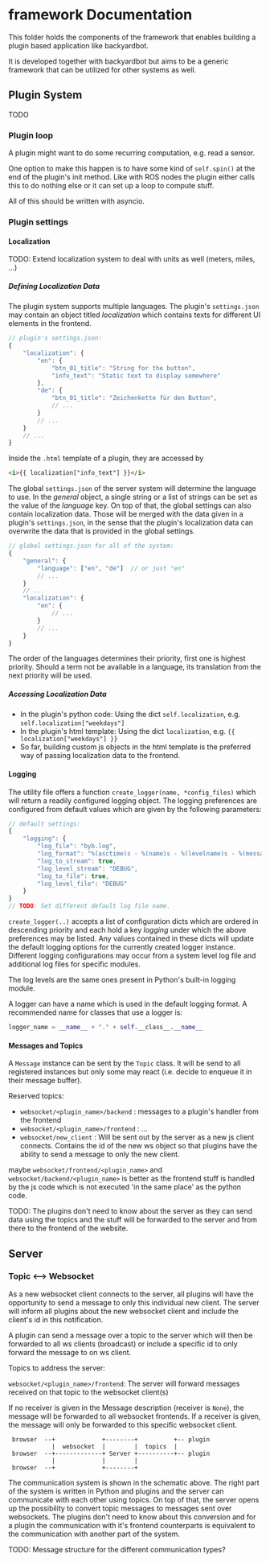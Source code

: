 # framework Documentation

This folder holds the components of the framework that enables building a plugin based application like backyardbot.

It is developed together with backyardbot but aims to be a generic framework that can be utilized for other systems as well.


## Plugin System

TODO



### Plugin loop

A plugin might want to do some recurring computation, e.g. read a sensor.

One option to make this happen is to have some kind of `self.spin()` at the end of the plugin's init method. Like with ROS nodes the plugin either calls this to do nothing else or it can set up a loop to compute stuff.

All of this should be written with asyncio.


### Plugin settings


#### Localization

TODO: Extend localization system to deal with units as well (meters, miles, ...)

##### Defining Localization Data

The plugin system supports multiple languages. The plugin's `settings.json` may contain an object titled *localization* which contains texts for different UI elements in the frontend.

```js
// plugin's settings.json:
{
    "localization": {
        "en": {
            "btn_01_title": "String for the button",
            "info_text": "Static text to display somewhere"
        },
        "de": {
            "btn_01_title": "Zeichenkette für den Button",
            // ...
        }
        // ...
    }
    // ...
}
```

Inside the `.html` template of a plugin, they are accessed by

```html
<i>{{ localization["info_text"] }}</i>
```

The global `settings.json` of the server system will determine the language to use. In the *general* object, a single string or a list of strings can be set as the value of the *language* key.
On top of that, the global settings can also contain localization data. Those will be merged with the data given in a plugin's `settings.json`, in the sense that the plugin's localization data can overwrite the data that is provided in the global settings.

```js
// global settings.json for all of the system:
{
    "general": {
        "language": ["en", "de"]  // or just "en"
        // ...
    }
    // ...
    "localization": {
        "en": {
            // ...
        }
        // ...
    }
}
```

The order of the languages determines their priority, first one is highest priority. Should a term not be available in a language, its translation from the next priority will be used.

##### Accessing Localization Data

- In the plugin's python code: Using the dict `self.localization`, e.g. `self.localization["weekdays"]`
- In the plugin's html template: Using the dict `localization`, e.g. `{{ localization["weekdays"] }}`
- So far, building custom js objects in the html template is the preferred way of passing localization data to the frontend.

#### Logging

The utility file offers a function `create_logger(name, *config_files)` which will return a readily configured logging object. The logging preferences are configured from default values which are given by the following parameters:

```js
// default settings:
{
    "logging": {
        "log_file": "byb.log",
        "log_format": "%(asctime)s - %(name)s - %(levelname)s - %(message)s",
        "log_to_stream": true,
        "log_level_stream": "DEBUG",
        "log_to_file": true,
        "log_level_file": "DEBUG"
    }
}
// TODO: Set different default log file name.
```

`create_logger(..)` accepts a list of configuration dicts which are ordered in descending priority and each hold a key *logging* under which the above preferences may be listed. Any values contained in these dicts will update the default logging options for the currently created logger instance. Different logging configurations may occur from a system level log file and additional log files for specific modules.

The log levels are the same ones present in Python's built-in logging module.

A logger can have a name which is used in the default logging format. A recommended name for classes that use a logger is:

```python
logger_name = __name__ + "." + self.__class__.__name__
```


#### Messages and Topics

A `Message` instance can be sent by the `Topic` class. It will be send to all registered instances but only some may react (i.e. decide to enqueue it in their message buffer).

Reserved topics:
- `websocket/<plugin_name>/backend` : messages to a plugin's handler from the frontend
- `websocket/<plugin_name>/frontend` : ...
- `websocket/new_client` : Will be sent out by the server as a new js client connects. Contains the id of the new ws object so that plugins have the ability to send a message to only the new client.

maybe `websocket/frontend/<plugin_name>` and `websocket/backend/<plugin_name>` is better as the frontend stuff is handled by the js code which is not executed 'in the same place' as the python code.


TODO: The plugins don't need to know about the server as they can send data using the topics and the stuff will be forwarded to the server and from there to the frontend of the website.


## Server


### Topic <--> Websocket

As a new websocket client connects to the server, all plugins will have the opportunity to send a message to only this individual new client. The server will inform all plugins about the new websocket client and include the client's id in this notification.

A plugin can send a message over a topic to the server which will then be forwarded to all ws clients (broadcast) or include a specific id to only forward the message to on ws client.

Topics to address the server:

`websocket/<plugin_name>/frontend`: The server will forward messages received on that topic to the websocket client(s)

If no receiver is given in the Message description (receiver is `None`), the message will be forwarded to all websocket frontends. If a receiver is given, the message will only be forwarded to this specific websocket client.

```
 browser  --+             +--------+          +-- plugin
            |  websocket  |        |  topics  |
 browser  --+-------------+ Server +----------+-- plugin
            |             |        |
 browser  --+             +--------+
```

The communication system is shown in the schematic above. The right part of the system is written in Python and plugins and the server can communicate with each other using topics. On top of that, the server opens up the possibility to convert topic messages to messages sent over websockets. The plugins don't need to know about this conversion and for a plugin the communication with it's frontend counterparts is equivalent to the communication with another part of the system.

TODO: Message structure for the different communication types?